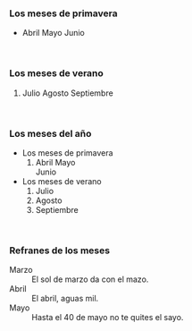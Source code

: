 <HTML>
<HEAD>
<TITLE>Ejemplo</TITLE>
</HEAD>
<BODY>
<H3>Los meses de primavera</H3>
<UL>
<LI>Abril
Mayo
Junio</LI>
</UL>
<BR>
<H3>Los meses de verano</H3>
<OL>
<LI>Julio
Agosto
Septiembre</LI>
</OL>
<BR>
<H3>Los meses del año</H3>
<UL>
<LI>Los meses de primavera
<OL>
<LI>Abril
Mayo</LI>
Junio</LI>
</OL>
</LI>
<LI>Los meses de verano
<OL>
<LI>Julio</LI>
<LI>Agosto</LI>
<LI>Septiembre</LI>
</OL>
</LI>
</UL>
<BR>
<H3>Refranes de los meses</H3>
<DL>
<DT>Marzo</DT>
<DD>El sol de marzo da con el mazo.</DD>
<DT>Abril</DT>
<DD>El abril, aguas mil.</DD>
<DT>Mayo</DT>
<DD>Hasta el 40 de mayo no te quites el sayo.</DD>
</DL>
</BODY>
</HTML>
